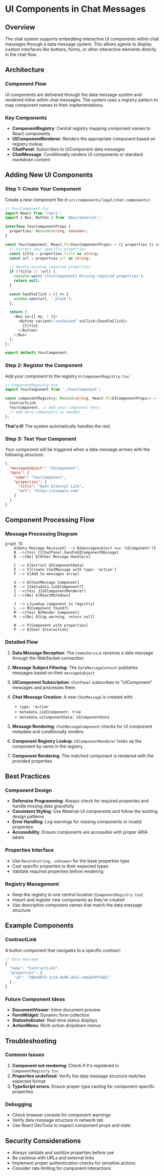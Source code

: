 # UI Components in Chat Messages

## Overview
The chat system supports embedding interactive UI components within chat messages through a data message system. This allows agents to display custom interfaces like buttons, forms, or other interactive elements directly in the chat flow.

## Architecture

### Component Flow
UI components are delivered through the data message system and rendered inline within chat messages. The system uses a registry pattern to map component names to their implementations.

### Key Components
- **ComponentRegistry**: Central registry mapping component names to React components
- **UIComponentRenderer**: Renders the appropriate component based on registry lookup
- **ChatPanel**: Subscribes to UIComponent data messages
- **ChatMessage**: Conditionally renders UI components or standard markdown content

## Adding New UI Components

### Step 1: Create Your Component
Create a new component file in `src/components/legal/chat-components/`:

```typescript
// YourComponent.tsx
import React from 'react';
import { Box, Button } from '@mui/material';

interface YourComponentProps {
  properties: Record<string, unknown>;
}

const YourComponent: React.FC<YourComponentProps> = ({ properties }) => {
  // Extract your specific properties
  const title = properties.title as string;
  const url = properties.url as string;

  // Handle missing required properties
  if (!title || !url) {
    console.warn('[YourComponent] Missing required properties');
    return null;
  }

  const handleClick = () => {
    window.open(url, '_blank');
  };

  return (
    <Box sx={{ my: 1 }}>
      <Button variant="contained" onClick={handleClick}>
        {title}
      </Button>
    </Box>
  );
};

export default YourComponent;
```

### Step 2: Register the Component
Add your component to the registry in `ComponentRegistry.tsx`:

```typescript
// ComponentRegistry.tsx
import YourComponent from './YourComponent';

const componentRegistry: Record<string, React.FC<UIComponentProps>> = {
  ContractLink,
  YourComponent, // Add your component here
  // Add more components as needed
};
```

**That's it!** The system automatically handles the rest.

### Step 3: Test Your Component
Your component will be triggered when a data message arrives with the following structure:

```json
{
  "messageSubject": "UIComponent",
  "data": {
    "name": "YourComponent",
    "properties": {
      "title": "Open External Link",
      "url": "https://example.com"
    }
  }
}
```

## Component Processing Flow

### Message Processing Diagram

```mermaid
graph TD
    A[Data Message Received] --> B{messageSubject === 'UIComponent'?}
    B -->|Yes| C[ChatPanel.handleUIComponentMessage]
    B -->|No| D[Other Message Handlers]
    
    C --> E[Extract UIComponentData]
    E --> F[Create ChatMessage with type: 'action']
    F --> G[Add to messages array]
    
    G --> H[ChatMessage Component]
    H --> I{metadata.isUIComponent?}
    I -->|Yes| J[UIComponentRenderer]
    I -->|No| K[ReactMarkdown]
    
    J --> L[Lookup component in registry]
    L --> M{Component found?}
    M -->|Yes| N[Render Component]
    M -->|No| O[Log warning, return null]
    
    N --> P[Component with properties]
    P --> Q[User Interaction]
```

### Detailed Flow

1. **Data Message Reception**: The `CommsService` receives a data message through the WebSocket connection

2. **Message Subject Filtering**: The `DataMessageContext` publishes messages based on their `messageSubject`

3. **UIComponent Subscription**: `ChatPanel` subscribes to "UIComponent" messages and processes them

4. **Chat Message Creation**: A new `ChatMessage` is created with:
   - `type: 'action'`
   - `metadata.isUIComponent: true`
   - `metadata.uiComponentData: UIComponentData`

5. **Message Rendering**: `ChatMessageComponent` checks for UI component metadata and conditionally renders

6. **Component Registry Lookup**: `UIComponentRenderer` looks up the component by name in the registry

7. **Component Rendering**: The matched component is rendered with the provided properties

## Best Practices

### Component Design
- **Defensive Programming**: Always check for required properties and handle missing data gracefully
- **Consistent Styling**: Use Material-UI components and follow the existing design patterns
- **Error Handling**: Log warnings for missing components or invalid properties
- **Accessibility**: Ensure components are accessible with proper ARIA labels

### Properties Interface
- Use `Record<string, unknown>` for the base properties type
- Cast specific properties to their expected types
- Validate required properties before rendering

### Registry Management
- Keep the registry in one central location (`ComponentRegistry.tsx`)
- Import and register new components as they're created
- Use descriptive component names that match the data message structure

## Example Components

### ContractLink
A button component that navigates to a specific contract:

```typescript
// Data message
{
  "name": "ContractLink",
  "properties": {
    "id": "3084d6f3-2c1d-4e96-ab31-c0aa049f5d62"
  }
}
```

### Future Component Ideas
- **DocumentViewer**: Inline document preview
- **FormWidget**: Dynamic form collection
- **StatusIndicator**: Real-time status displays
- **ActionMenu**: Multi-action dropdown menus

## Troubleshooting

### Common Issues
1. **Component not rendering**: Check if it's registered in `ComponentRegistry.tsx`
2. **Properties undefined**: Verify the data message structure matches expected format
3. **TypeScript errors**: Ensure proper type casting for component-specific properties

### Debugging
- Check browser console for component warnings
- Verify data message structure in network tab
- Use React DevTools to inspect component props and state

## Security Considerations
- Always validate and sanitize properties before use
- Be cautious with URLs and external links
- Implement proper authentication checks for sensitive actions
- Consider rate limiting for component interactions